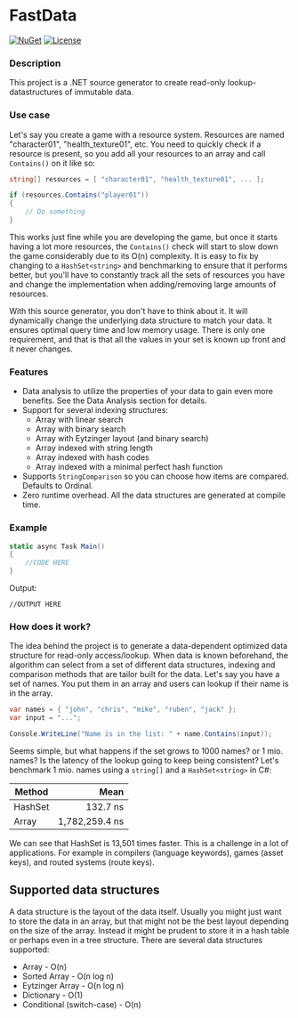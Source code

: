 # FastData

[![NuGet](https://img.shields.io/nuget/v/Genbox.ReplaceMe.svg?style=flat-square&label=nuget)](https://www.nuget.org/packages/Genbox.ReplaceMe/)
[![License](https://img.shields.io/github/license/Genbox/ReplaceMe)](https://github.com/Genbox/ReplaceMe/blob/master/LICENSE.txt)

### Description
This project is a .NET source generator to create read-only lookup-datastructures of immutable data.

### Use case
Let's say you create a game with a resource system. Resources are named "character01", "health_texture01", etc. You need to quickly check if a resource is present, so you add all your resources to an array and call `Contains()` on it like so:

```csharp
string[] resources = [ "character01", "health_texture01", ... ];

if (resources.Contains("player01"))
{
    // Do something
}
```
This works just fine while you are developing the game, but once it starts having a lot more resources, the `Contains()` check will start to slow down the game considerably due to its O(n) complexity.
It is easy to fix by changing to a `HashSet<string>` and benchmarking to ensure that it performs better, but you'll have to constantly track all the sets of resources you have and change the implementation when adding/removing large amounts of resources.

With this source generator, you don't have to think about it. It will dynamically change the underlying data structure to match your data. It ensures optimal query time and low memory usage.
There is only one requirement, and that is that all the values in your set is known up front and it never changes.

### Features

* Data analysis to utilize the properties of your data to gain even more benefits. See the Data Analysis section for details.
* Support for several indexing structures:
   * Array with linear search
   * Array with binary search
   * Array with Eytzinger layout (and binary search)
   * Array indexed with string length
   * Array indexed with hash codes
   * Array indexed with a minimal perfect hash function
* Supports `StringComparison` so you can choose how items are compared. Defaults to Ordinal.
* Zero runtime overhead. All the data structures are generated at compile time.

### Example

```csharp
static async Task Main()
{
    //CODE HERE
}
```

Output:

```
//OUTPUT HERE
```

### How does it work?
The idea behind the project is to generate a data-dependent optimized data structure for read-only access/lookup. When data is known beforehand, the algorithm can select from a set of different data structures, indexing and comparison methods that are tailor built for the data.
Let's say you have a set of names. You put them in an array and users can lookup if their name is in the array.

```csharp
var names = { "john", "chris", "mike", "ruben", "jack" };
var input = "...";

Console.WriteLine("Name is in the list: " + name.Contains(input));
```
Seems simple, but what happens if the set grows to 1000 names? or 1 mio. names? Is the latency of the lookup going to keep being consistent?
Let's benchmark 1 mio. names using a `string[]` and a `HashSet<string>` in C#:

| Method  | Mean           |
|-------- |---------------:|
| HashSet |       132.7 ns |
| Array   | 1,782,259.4 ns |

We can see that HashSet is 13,501 times faster.
This is a challenge in a lot of applications. For example in compilers (language keywords), games (asset keys), and routed systems (route keys).

## Supported data structures
A data structure is the layout of the data itself. Usually you might just want to store the data in an array, but that might not be the best layout depending on the size of the array.
Instead it might be prudent to store it in a hash table or perhaps even in a tree structure. There are several data structures supported:
* Array - O(n)
* Sorted Array - O(n log n)
* Eytzinger Array - O(n log n)
* Dictionary - O(1)
* Conditional (switch-case) - O(n)